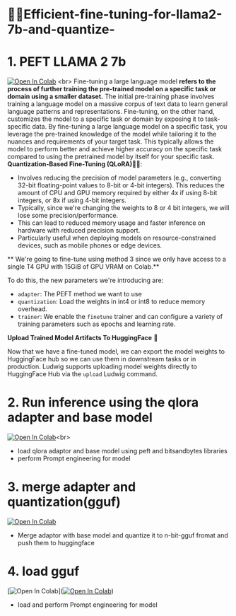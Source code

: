 # 🚀🚀Efficient-fine-tuning-for-llama2-7b-and-quantize-

# 1. **PEFT LLAMA 2 7b**
[![Open In Colab](https://colab.research.google.com/assets/colab-badge.svg)]([https://github.com/elkhayyat17/Mistral7b_pdf_chatting/blob/main/Chat_with_papers_Mistral_7b.ipynb](https://github.com/elkhayyat17/Efficient-fine-tuning-for-llama2-7b-and-quantize/blob/main/1-PEFT-Llama2-7b%20on%20a%20Single%20GPU.ipynb)) <br>
Fine-tuning a large language model **refers to the process of further training the pre-trained model on a specific task or domain using a smaller dataset.** The initial pre-training phase involves training a language model on a massive corpus of text data to learn general language patterns and representations. Fine-tuning, on the other hand, customizes the model to a specific task or domain by exposing it to task-specific data. By fine-tuning a large language model on a specific task, you leverage the pre-trained knowledge of the model while tailoring it to the nuances and requirements of your target task. This typically allows the model to perform better and achieve higher accuracy on the specific task compared to using the pretrained model by itself for your specific task.<br>
**Quantization-Based Fine-Tuning (QLoRA)🦾🦾**:

- Involves reducing the precision of model parameters (e.g., converting 32-bit floating-point values to 8-bit or 4-bit integers). This reduces the amount of CPU and GPU memory required by either 4x if using 8-bit integers, or 8x if using 4-bit integers.
- Typically, since we're changing the weights to 8 or 4 bit integers, we will lose some precision/performance.
- This can lead to reduced memory usage and faster inference on hardware with reduced precision support.
- Particularly useful when deploying models on resource-constrained devices, such as mobile phones or edge devices.<br>


** We're going to fine-tune using method 3 since we only have access to a single T4 GPU with 15GiB of GPU VRAM on Colab.** <br>


To do this, the new parameters we're introducing are:

- `adapter`: The PEFT method we want to use
- `quantization`: Load the weights in int4 or int8 to reduce memory overhead.
- `trainer`: We enable the `finetune` trainer and can configure a variety of training parameters such as epochs and learning rate.<br>

**Upload Trained Model Artifacts To HuggingFace** 🤗

Now that we have a fine-tuned model, we can export the model weights to HuggingFace hub so we can use them in downstream tasks or in production. Ludwig supports uploading model weights directly to HuggingFace Hub via the `upload` Ludwig command.<br>


# 2. **Run inference using the qlora adapter and base model**
[![Open In Colab](https://colab.research.google.com/assets/colab-badge.svg)]([https://github.com/elkhayyat17/Mistral7b_pdf_chatting/blob/main/Chat_with_papers_Mistral_7b.ipynb](https://github.com/elkhayyat17/Efficient-fine-tuning-for-llama2-7b-and-quantize/blob/main/2-load-peft-adapter.ipynb))<br>
- load qlora adaptor and base model using peft and bitsandbytes libraries
- perform Prompt engineering for model 

# 3. **merge adapter and quantization(gguf)**
[![Open In Colab](https://colab.research.google.com/assets/colab-badge.svg)](https://github.com/elkhayyat17/Efficient-fine-tuning-for-llama2-7b-and-quantize/blob/main/3-merge%20adapter%20and%20quantization(gguf).ipynb)<br>

- Merge adaptor with base model and quantize it to n-bit-gguf fromat and push them to huggingface

# 4. **load gguf**
[![Open In Colab](https://colab.research.google.com/assets/colab-badge.svg)]([![Open In Colab](https://colab.research.google.com/assets/colab-badge.svg)](https://github.com/elkhayyat17/Mistral7b_pdf_chatting/blob/main/Chat_with_papers_Mistral_7b.ipynb))<br>
- load and perform Prompt engineering for model 

  

